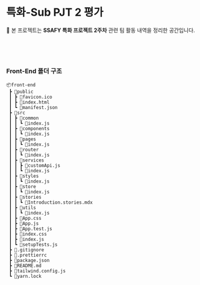 # 특화-Sub PJT 2 평가

🔔 본 프로젝트는 **SSAFY 특화 프로젝트 2주차** 관련 팀 활동 내역을 정리한 공간입니다.

###### <br><br>

### Front-End 폴더 구조

```
📦front-end
 ┣ 📂public
 ┃ ┣ 📜favicon.ico
 ┃ ┣ 📜index.html
 ┃ ┗ 📜manifest.json
 ┣ 📂src
 ┃ ┣ 📂common
 ┃ ┃ ┗ 📜index.js
 ┃ ┣ 📂components
 ┃ ┃ ┗ 📜index.js
 ┃ ┣ 📂pages
 ┃ ┃ ┗ 📜index.js
 ┃ ┣ 📂router
 ┃ ┃ ┗ 📜index.js
 ┃ ┣ 📂services
 ┃ ┃ ┣ 📜customApi.js
 ┃ ┃ ┗ 📜index.js
 ┃ ┣ 📂styles
 ┃ ┃ ┗ 📜index.js
 ┃ ┣ 📂store
 ┃ ┃ ┗ 📜index.js
 ┃ ┣ 📂stories
 ┃ ┃ ┗ 📜Introduction.stories.mdx
 ┃ ┣ 📂utils
 ┃ ┃ ┗ 📜index.js
 ┃ ┣ 📜App.css
 ┃ ┣ 📜App.js
 ┃ ┣ 📜App.test.js
 ┃ ┣ 📜index.css
 ┃ ┣ 📜index.js
 ┃ ┗ 📜setupTests.js
 ┣ 📜.gitignore
 ┣ 📜.prettierrc
 ┣ 📜package.json
 ┣ 📜README.md
 ┣ 📜tailwind.config.js
 ┗ 📜yarn.lock
```
